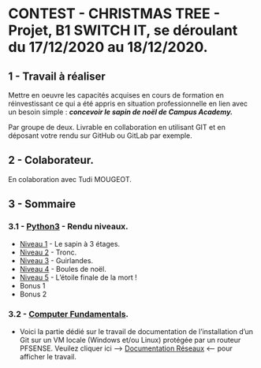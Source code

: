 # CONTEST - CHRISTMAS TREE - Projet, B1 SWITCH IT, se déroulant du 17/12/2020 au 18/12/2020.

## 1 - Travail à réaliser

Mettre en oeuvre les capacités acquises en cours de formation en réinvestissant ce qui a été
appris en situation professionnelle en lien avec un besoin simple : ***concevoir le sapin de
noël de Campus Academy.***

Par groupe de deux. Livrable en collaboration en utilisant GIT et en déposant votre rendu
sur GitHub ou GitLab par exemple.

## 2 - Colaborateur.

En colaboration avec Tudi MOUGEOT.

## 3 - Sommaire


### 3.1 - [Python3](python3) - Rendu niveaux.

- [Niveau 1](python3/niveau_1) - Le sapin à 3 étages.
- [Niveau 2](python3/niveau_2) - Tronc.
- [Niveau 3](python3/niveau_3) - Guirlandes.
- [Niveau 4](python3/niveau_4) - Boules de noël.
- [Niveau 5](python3/niveau_5) - L’étoile finale de la mort !
- Bonus 1
- Bonus 2

### 3.2 - [Computer Fundamentals](computer_fundamentals).

- Voici la partie dédié sur le travail de documentation de l’installation d’un Git sur un VM locale (Windows et/ou Linux)
  protégée par un routeur PFSENSE.
  Veuilez cliquer ici --> [Documentation Réseaux](computer_fundamentals/documentation_reseaux.docx) <-- pour afficher le travail.